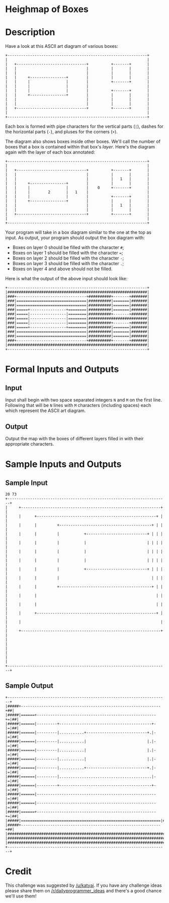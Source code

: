 # Heighmap of Boxes
<div class="md"><h1>Description</h1>
<p>Have a look at this ASCII art diagram of various boxes:</p>
<pre><code>+--------------------------------------------------------------+
|                                                              |
|   +-------------------------------+          +-------+       |
|   |                               |          |       |       |
|   |                               |          |       |       |
|   |     +----------------+        |          |       |       |
|   |     |                |        |          +-------+       |
|   |     |                |        |                          |
|   |     |                |        |          +-------+       |
|   |     +----------------+        |          |       |       |
|   |                               |          |       |       |
|   |                               |          |       |       |
|   +-------------------------------+          +-------+       |
|                                                              |
+--------------------------------------------------------------+
</code></pre>
<p>Each box is formed with pipe characters for the vertical parts (<code>|</code>), dashes for the horizontal parts (<code>-</code>), and pluses for the corners (<code>+</code>).</p>
<p>The diagram also shows boxes inside other boxes. We'll call the number of boxes that a box is contained within that box's <em>layer</em>. Here's the diagram again with the layer of each box annotated:</p>
<pre><code>+--------------------------------------------------------------+
|                                                              |
|   +-------------------------------+          +-------+       |
|   |                               |          |       |       |
|   |                               |          |   1   |       |
|   |     +----------------+        |          |       |       |
|   |     |                |        |    0     +-------+       |
|   |     |        2       |   1    |                          |
|   |     |                |        |          +-------+       |
|   |     +----------------+        |          |       |       |
|   |                               |          |   1   |       |
|   |                               |          |       |       |
|   +-------------------------------+          +-------+       |
|                                                              |
+--------------------------------------------------------------+
</code></pre>
<p>Your program will take in a box diagram similar to the one at the top as input. As output, your program should output the box diagram with:</p>
<ul>
<li>Boxes on layer 0 should be filled with the character <code>#</code>;</li>
<li>Boxes on layer 1 should be filled with the character <code>=</code>;</li>
<li>Boxes on layer 2 should be filled with the character <code>-</code>;</li>
<li>Boxes on layer 3 should be filled with the character <code>.</code>;</li>
<li>Boxes on layer 4 and above should not be filled.</li>
</ul>
<p>Here is what the output of the above input should look like:</p>
<pre><code>+--------------------------------------------------------------+
|##############################################################|
|###+-------------------------------+##########+-------+#######|
|###|===============================|##########|=======|#######|
|###|===============================|##########|=======|#######|
|###|=====+----------------+========|##########|=======|#######|
|###|=====|----------------|========|##########+-------+#######|
|###|=====|----------------|========|##########################|
|###|=====|----------------|========|##########+-------+#######|
|###|=====+----------------+========|##########|=======|#######|
|###|===============================|##########|=======|#######|
|###|===============================|##########|=======|#######|
|###+-------------------------------+##########+-------+#######|
|##############################################################|
+--------------------------------------------------------------+
</code></pre>
<h1>Formal Inputs and Outputs</h1>
<h2>Input</h2>
<p>Input shall begin with two space separated integers <code>N</code> and <code>M</code> on the first line. Following that will be <code>N</code> lines with <code>M</code> characters (including spaces) each which represent the ASCII art diagram.</p>
<h2>Output</h2>
<p>Output the map with the boxes of different layers filled in with their appropriate characters.</p>
<h1>Sample Inputs and Outputs</h1>
<h2>Sample Input</h2>
<pre><code>20 73
+-----------------------------------------------------------------------+
|     +--------------------------------------------------------------+  |
|     |      +-----------------------------------------------------+ |  |
|     |      |         +-----------------------------------------+ | |  |
|     |      |         |           +---------------------------+ | | |  |
|     |      |         |           |                           | | | |  |
|     |      |         |           |                           | | | |  |
|     |      |         |           |                           | | | |  |
|     |      |         |           +---------------------------+ | | |  |
|     |      |         |                                         | | |  |
|     |      |         +-----------------------------------------+ | |  |
|     |      |                                                     | |  |
|     |      |                                                     | |  |
|     |      +-----------------------------------------------------+ |  |
|     |                                                              |  |
|     +--------------------------------------------------------------+  |
|                                                                       |
|                                                                       |
|                                                                       |
+-----------------------------------------------------------------------+
</code></pre>
<h2>Sample Output</h2>
<pre><code>+-----------------------------------------------------------------------+
|#####+--------------------------------------------------------------+##|
|#####|======+-----------------------------------------------------+=|##|
|#####|======|---------+-----------------------------------------+-|=|##|
|#####|======|---------|...........+---------------------------+.|-|=|##|
|#####|======|---------|...........|                           |.|-|=|##|
|#####|======|---------|...........|                           |.|-|=|##|
|#####|======|---------|...........|                           |.|-|=|##|
|#####|======|---------|...........+---------------------------+.|-|=|##|
|#####|======|---------|.........................................|-|=|##|
|#####|======|---------+-----------------------------------------+-|=|##|
|#####|======|-----------------------------------------------------|=|##|
|#####|======|-----------------------------------------------------|=|##|
|#####|======+-----------------------------------------------------+=|##|
|#####|==============================================================|##|
|#####+--------------------------------------------------------------+##|
|#######################################################################|
|#######################################################################|
|#######################################################################|
+-----------------------------------------------------------------------+
</code></pre>
<h1>Credit</h1>
<p>This challenge was suggested by <a href="/u/katyai">/u/katyai</a>. If you have any challenge ideas please share them on <a href="/r/dailyprogrammer_ideas">/r/dailyprogrammer_ideas</a> and there's a good chance we'll use them!</p>
</div>
